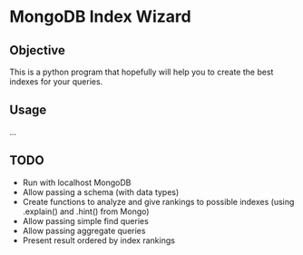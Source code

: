 # MongoDB Index Wizard

## Objective

This is a python program that hopefully will help you to create the best indexes for your queries.

## Usage

...

## TODO

- Run with localhost MongoDB
- Allow passing a schema (with data types)
- Create functions to analyze and give rankings to possible indexes (using .explain() and .hint() from Mongo)
- Allow passing simple find queries
- Allow passing aggregate queries
- Present result ordered by index rankings
